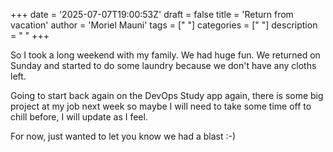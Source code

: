 +++
date = '2025-07-07T19:00:53Z'
draft = false
title = 'Return from vacation'
author = 'Moriel Mauni'
tags = [" "]
categories = [" "]
description = " "
+++

So I took a long weekend with my family. We had huge fun.
We returned on Sunday and started to do some laundry because we don't have any cloths left.

Going to start back again on the DevOps Study app again, there is some big project at my job next week so maybe I will need to take some time off to chill before, I will update as I feel.

For now, just wanted to let you know we had a blast :-)
